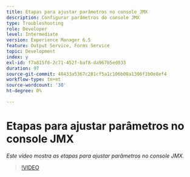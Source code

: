 ```yaml
---
title: Etapas para ajustar parâmetros no console JMX
description: Configurar parâmetros do console JMX
type: Troubleshooting
role: Developer
level: Intermediate
version: Experience Manager 6.5
feature: Output Service, Forms Service
topic: Development
index: y
exl-id: f7a815f0-2c71-452f-baf8-da967b5ed033
duration: 97
source-git-commit: 48433a5367c281cf5a1c106b08a1306f1b0e8ef4
workflow-type: tm+mt
source-wordcount: '30'
ht-degree: 0%

---
```



# Etapas para ajustar parâmetros no console JMX

*Este vídeo mostra as etapas para ajustar parâmetros no console JMX.*

>[!VIDEO](https://video.tv.adobe.com/v/3438406?quality=12&learn=on&captions=por_br)
